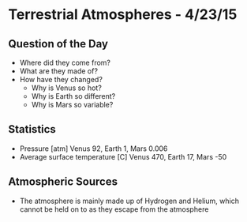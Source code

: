 # Terrestrial Atmospheres - 4/23/15

## Question of the Day
- Where did they come from?
- What are they made of?
- How have they changed?
    + Why is Venus so hot?
    + Why is Earth so different?
    + Why is Mars so variable?


## Statistics
- Pressure [atm] Venus 92, Earth 1, Mars 0.006
- Average surface temperature [C] Venus 470, Earth 17, Mars -50



## Atmospheric Sources
- The atmosphere is mainly made up of Hydrogen and Helium, which cannot be held on to as they escape from the atmosphere